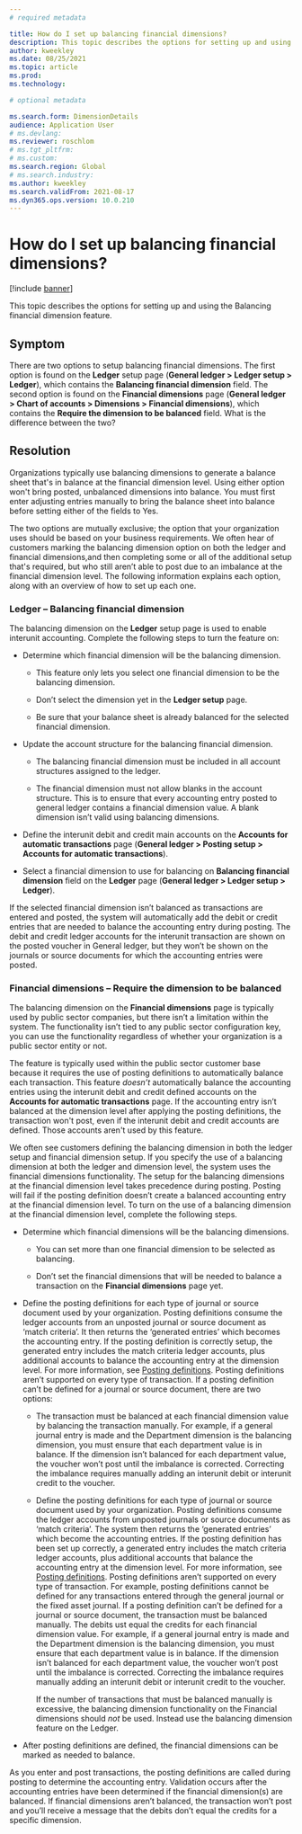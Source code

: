 ```yaml
---
# required metadata

title: How do I set up balancing financial dimensions?
description: This topic describes the options for setting up and using the Balancing financial dimension feature.
author: kweekley
ms.date: 08/25/2021
ms.topic: article
ms.prod: 
ms.technology: 

# optional metadata

ms.search.form: DimensionDetails
audience: Application User
# ms.devlang: 
ms.reviewer: roschlom
# ms.tgt_pltfrm: 
# ms.custom: 
ms.search.region: Global 
# ms.search.industry: 
ms.author: kweekley
ms.search.validFrom: 2021-08-17
ms.dyn365.ops.version: 10.0.210
---
```


#  How do I set up balancing financial dimensions?

[!include [banner](../includes/banner.md)]

This topic describes the options for setting up and using the Balancing financial dimension feature.  

## Symptom

There are two options to setup balancing financial dimensions.  The first option is found on the **Ledger** setup page (**General ledger > Ledger setup > Ledger**), which contains the **Balancing financial dimension** field.  The second option is found on the **Financial dimensions** page (**General ledger > Chart of accounts > Dimensions > Financial dimensions**), which contains the **Require the dimension to be balanced** field. 
What is the difference between the two? 

## Resolution

Organizations typically use balancing dimensions to generate a balance sheet that's in balance at the financial dimension level. Using either option won't bring posted, unbalanced dimensions into balance. You must first enter adjusting entries manually to bring the balance sheet into balance before setting either of the fields to Yes.

The two options are mutually exclusive; the option that your organization uses should be based on your business requirements. We often hear of customers marking the balancing dimension option on both the ledger and financial dimensions,and then completing some or all of the additional setup that's required, but who still aren’t able to post due to an imbalance at the financial dimension level. The following information explains each option, along with an overview of how to set up each one. 

### Ledger – Balancing financial dimension

The balancing dimension on the **Ledger** setup page is used to enable interunit accounting. Complete the following steps to turn the feature on:

- Determine which financial dimension will be the balancing dimension.

  - This feature only lets you select one financial dimension to be the balancing dimension.

  - Don’t select the dimension yet in the **Ledger setup** page.

  - Be sure that your balance sheet is already balanced for the selected financial dimension.

- Update the account structure for the balancing financial dimension.

  - The balancing financial dimension must be included in all account structures assigned to the ledger.  

  - The financial dimension must not allow blanks in the account structure. This is to ensure that every accounting entry posted to general ledger contains a financial dimension value.  A blank dimension isn’t valid using balancing dimensions. 

- Define the interunit debit and credit main accounts on the **Accounts for automatic transactions** page (**General ledger > Posting setup > Accounts for automatic transactions**).

- Select a financial dimension to use for balancing on **Balancing financial dimension** field on the **Ledger** page (**General ledger > Ledger setup > Ledger**).

If the selected financial dimension isn’t balanced as transactions are entered and posted, the system will automatically add the debit or credit entries that are needed to balance the accounting entry during posting. The debit and credit ledger accounts for the interunit transaction are shown on the posted voucher in General ledger, but they won’t be shown on the journals or source documents for which the accounting entries were posted.

### Financial dimensions – Require the dimension to be balanced

The balancing dimension on the **Financial dimensions** page is typically used by public sector companies, but there isn’t a limitation within the system. The functionality isn’t tied to any public sector configuration key, you can use the functionality regardless of whether your organization is a public sector entity or not.

The feature is typically used within the public sector customer base because it requires the use of posting definitions to automatically balance each transaction. This feature *doesn’t* automatically balance the accounting entries using the interunit debit and credit defined accounts on the **Accounts for automatic transactions** page. If the accounting entry isn’t balanced at the dimension level after applying the posting definitions, the transaction won't post, even if the interunit debit and credit accounts are defined. Those accounts aren't used by this feature.

We often see customers defining the balancing dimension in both the ledger setup and financial dimension setup. If you specify the use of a balancing dimension at both the ledger and dimension level, the system uses the financial dimensions functionality. The setup for the balancing dimensions at the financial dimension level takes precedence during posting. Posting will fail if the posting definition doesn’t create a balanced accounting entry at the financial dimension level. To turn on the use of a balancing dimension at the financial dimension level, complete the following steps.

- Determine which financial dimensions will be the balancing dimensions. 

  - You can set more than one financial dimension to be selected as balancing.

  - Don’t set the financial dimensions that will be needed  to balance a transaction on the **Financial dimensions** page yet.

- Define the posting definitions for each type of journal or source document used by your organization. Posting definitions consume the ledger accounts from an unposted journal or source document as ‘match criteria’. It then returns the ‘generated entries’ which becomes the accounting entry. If the posting definition is correctly setup, the generated entry includes the match criteria ledger accounts, plus additional accounts to balance the accounting entry at the dimension level. For more information, see [Posting definitions](posting-definitions.md). Posting definitions aren’t supported on every type of transaction. If a posting definition can’t be defined for a journal or source document, there are two options:

  - The transaction must be balanced at each financial dimension value by balancing the transaction manually. For example, if a general journal entry is made and the Department dimension is the balancing dimension, you must ensure that each department value is in balance. If the dimension isn’t balanced for each department value, the voucher won’t post until the imbalance is corrected. Correcting the imbalance requires manually adding an interunit debit or interunit credit to the voucher.

  - Define the posting definitions for each type of journal or source document used by your organization. Posting definitions consume the ledger accounts from unposted journals or source documents as ‘match criteria’. The system then returns the ‘generated entries’ which become the accounting entries. If the posting definition has been set up correctly, a generated entry includes the match criteria ledger accounts, plus additional accounts that balance the accounting entry at the dimension level. For more information, see [Posting definitions](posting-definitions.md). Posting definitions aren’t supported on every type of transaction. For example, posting definitions cannot be defined for any transactions entered through the general journal or the fixed asset journal. If a posting definition can’t be defined for a journal or source document, the transaction must be balanced manually. The debits ust equal the credits for each financial dimension value. For example, if a general journal entry is made and the Department dimension is the balancing dimension, you must ensure that each department value is in balance. If the dimension isn’t balanced for each department value, the voucher won’t post until the imbalance is corrected. Correcting the imbalance requires manually adding an interunit debit or interunit credit to the voucher. 
 
    If the number of transactions that must be balanced manually is excessive, the balancing dimension functionality on the Financial dimensions should *not* be used. Instead use the balancing dimension feature on the Ledger.

- After posting definitions are defined, the financial dimensions can be marked as needed to balance. 

As you enter and post transactions, the posting definitions are called during posting to determine the accounting entry. Validation occurs after the accounting entries have been determined if the financial dimension(s) are balanced. If financial dimensions aren’t balanced, the transaction won’t post and you’ll receive a message that the debits don’t equal the credits for a specific dimension. 

